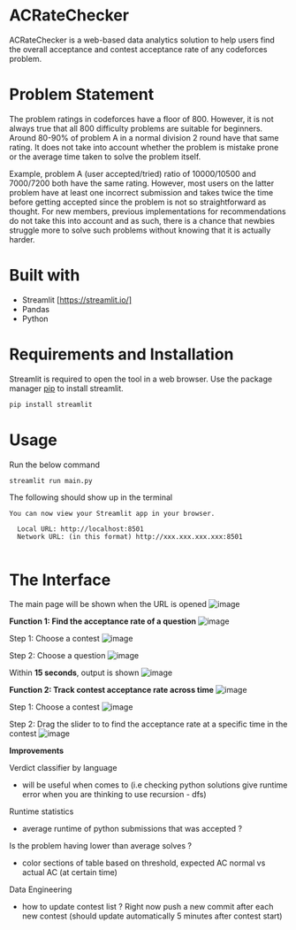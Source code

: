 # ACRateChecker

ACRateChecker is a web-based data analytics solution to help users find the overall acceptance and contest acceptance rate of any codeforces problem.

# Problem Statement

The problem ratings in codeforces have a floor of 800. However, it is not always true that all 800 difficulty problems are suitable for beginners. Around 80-90% of problem A in a normal division 2 round have that same rating. It does not take into account whether the problem is mistake prone or the average time taken to solve the problem itself.

Example, problem A (user accepted/tried) ratio of 10000/10500 and 7000/7200 both have the same rating. However, most users on the latter problem have at least one incorrect submission and takes twice the time before getting accepted since the problem is not so straightforward as thought. For new members, previous implementations for recommendations do not take this into account and as such, there is a chance that newbies struggle more to solve such problems without knowing that it is actually harder. 

# Built with

- Streamlit [https://streamlit.io/]
- Pandas
- Python 

# Requirements and Installation

Streamlit is required to open the tool in a web browser.
Use the package manager [pip](https://pip.pypa.io/en/stable/) to install streamlit.

```bash
pip install streamlit
```

# Usage

Run the below command
```bash
streamlit run main.py
```

The following should show up in the terminal
```
You can now view your Streamlit app in your browser.

  Local URL: http://localhost:8501
  Network URL: (in this format) http://xxx.xxx.xxx.xxx:8501 
  
```

# The Interface

The main page will be shown when the URL is opened
![image](https://user-images.githubusercontent.com/100673850/209146368-48942d7d-e5c0-4a4e-9a73-34bd1651d0b3.png)

**Function 1: Find the acceptance rate of a question**
![image](https://user-images.githubusercontent.com/100673850/209146554-fcec621b-ee81-4735-9aff-8a4a0c6d7dab.png)

Step 1: Choose a contest
![image](https://user-images.githubusercontent.com/100673850/209146765-d8079c18-8895-412a-80bd-edd801c85988.png)

Step 2: Choose a question
![image](https://user-images.githubusercontent.com/100673850/209146904-35135df0-15d0-4232-90e0-32da3f60e3dd.png)

Within **15 seconds**, output is shown
![image](https://user-images.githubusercontent.com/100673850/209147047-794c4514-6ab1-439c-89e2-23ff13bbafc4.png)

**Function 2: Track contest acceptance rate across time**
![image](https://user-images.githubusercontent.com/100673850/209147188-9b167e22-c590-4c86-8912-55de0741161c.png)

Step 1: Choose a contest
![image](https://user-images.githubusercontent.com/100673850/209147346-8c32d7ab-4265-4091-b4b2-a296dbb99885.png)

Step 2: Drag the slider to to find the acceptance rate at a specific time in the contest
![image](https://user-images.githubusercontent.com/100673850/209147480-bc0bf1a6-9d5d-4186-9fa2-b1d4c4af6c61.png)

**Improvements**

Verdict classifier by language
- will be useful when comes to (i.e checking python solutions give runtime error when you are thinking to use recursion - dfs)

Runtime statistics
- average runtime of python submissions that was accepted ?

Is the problem having lower than average solves ?
- color sections of table based on threshold, expected AC normal vs actual AC (at certain time)

Data Engineering
- how to update contest list ? Right now push a new commit after each new contest (should update automatically 5 minutes after contest start)


